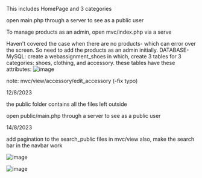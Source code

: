 

This includes HomePage and 3 categories 

open main.php through a server to see as a public user

To manage products as an admin, open mvc/index.php via a serve

Haven't covered the case when there are no products- which can error over the screen. So need to add the products as an admin initially.
DATABASE- MySQL: create a webassignment_shoes in which, create 3 tables for 3 categories: shoes, clothing, and accessory. 
these tables have these attributes: 
                 ![image](https://github.com/dungnguyen73/WEB-Assignment/assets/91122031/09cba6ca-313c-410e-b99d-0159ce288965)

            
note: mvc/view/accessory/edit_accessory    (-fix typo)

12/8/2023

the public folder contains all the files left outside 

open public/main.php through a server to see as a public user

14/8/2023

add pagination to the search_public files in mvc/view
also, make the search bar in the navbar work


![image](https://github.com/dungnguyen73/WEB-Assignment/assets/91122031/0b69a21c-9507-4f65-863a-5d4bb77ce230)

![image](https://github.com/dungnguyen73/WEB-Assignment/assets/91122031/f62bdc15-adcb-4af7-9d16-8b76d217ddbb)



